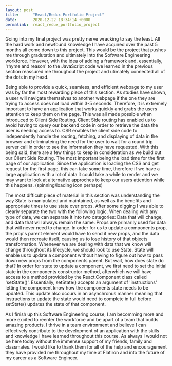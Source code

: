 ```yaml
---
layout: post
title:      "React/Redux Portfolio Project"
date:       2020-12-22 18:34:14 +0000
permalink:  react_redux_portfolio_project
---
```



Going into my final project was pretty nerve wracking to say the least. All the hard work and newfound knowledge I have acquired over the past 5 months all come down to this project. This would be the project that pushes me through gradutation and ultimately into the Software Engineering workforce. However, with the idea of adding a framework and, essentially, 'rhyme and reason' to the JavaScript code we learned in the previous section reassured me throughout the project and utimately connected all of the dots in my head.

Being able to provide a quick, seamless, and efficient webpage to my user was by far the most rewarding piece of this section. As studies have shown, a user will navigate themselves to another webpage if the one they are trying to access does not load within 3-5 seconds. Therefore, it is extremely important to have an application that works quickly and grabs the users attention to keep them on the page. This was all made possible when introduced to Client Side Routing. Client Side routing has enabled us to avoid having to query our backend code in order to retrieve the data the user is needing access to. CSR enables the client side code to independently handle the routing, fetching, and displaying of data in the browser and eliminateing the need for the user to wait for a round trip server call in order to see the information they have requested. With this being said, there are a few things to keep in consideration as we build out our Client Side Routing. The most important being the load time for the first page of our application. Since the application is loading the CSS and get request for the first page, this can take some time, therefore if we have a large application with a lot of data it could take a while to render and we may want to look at alternative approches to keep our users attention while this happens. (spinning/loading icon perhaps)

The most difficult piece of material in this section was understanding the way State is manipulated and maintained, as well as the benefits and appropriate times to use state over props. After some digging I was able to clearly separate the two with the following logic. When dealing with any type of data, we can separate it into two categories: Data that will change, and data that will always remain the same. Props are primarily used for data that will never need to change. In order for us to update a components prop, the prop's parent element would have to send it new props, and the data would then recreate itself, causing us to lose history of that objects transformation. Whenever we are dealing with data that we know will change throughout its lifecycle, we should look to use State. State will enable us to update a component without having to figure out how to pass down new props from the components parent. But wait, how does state do that? In order for state to update a component, we first need to set the initial state in the components constructor method, afterwhich we will have access to a method provided by the React.Component class called 'setState()'. Essentially, setState() accepts an argument of 'instructions' letting the component know how the components state needs to be updated. This update also occurs in an asynchronus manner meaning that instructions to update the state would need to complete in full before setState() updates the state of that component.

As I finish up this Software Engineering course, I am becomming more and more excited to reenter the workforce and be apart of a team that builds amazing products. I thrive in a team environment and believe I can effectively contribute to the development of an application with the skills and knowledge I have learned throughout this course. As always I would not be here today without the immense support of my friends, family and classmates. I would like to thank them for all of the help and encouragement they have provided me throughout my time at Flatiron and into the future of my career as a Software Engineer. 
